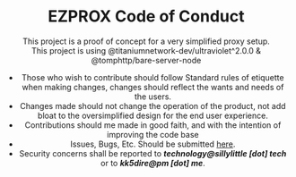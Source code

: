 <center>

# EZPROX Code of Conduct
This project is a proof of concept for a very simplified proxy setup. \
This project is using @titaniumnetwork-dev/ultraviolet^2.0.0 & @tomphttp/bare-server-node

- Those who wish to contribute should follow Standard rules of etiquette when making changes, changes should reflect the wants and needs of the users.
- Changes made should not change the operation of the product, not add bloat to the oversimplified design for the end user experience.
- Contributions should me made in good faith, and with the intention of improving the code base
- Issues, Bugs, Etc. Should be submitted [here](https://github.com/dswan36/SillyLittleFiles/issues/new/choose).
- Security concerns shall be reported to ***technology@sillylittle \[dot] tech*** or to ***kk5dire@pm \[dot] me***.

</center>
